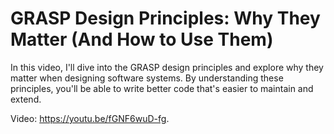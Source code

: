 # GRASP Design Principles: Why They Matter (And How to Use Them)

In this video, I'll dive into the GRASP design principles and explore why they matter when designing software systems. By understanding these principles, you'll be able to write better code that's easier to maintain and extend.

Video: https://youtu.be/fGNF6wuD-fg.
